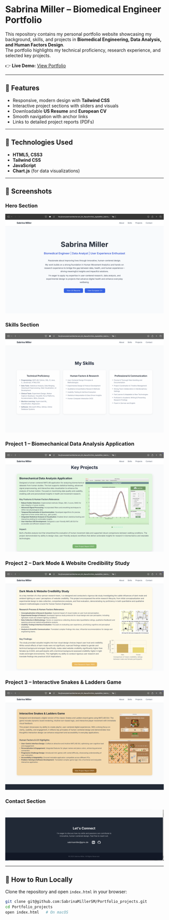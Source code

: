 # Sabrina Miller – Biomedical Engineer Portfolio

This repository contains my personal portfolio website showcasing my background, skills, and projects in **Biomedical Engineering, Data Analysis, and Human Factors Design**.  
The portfolio highlights my technical proficiency, research experience, and selected key projects.

👉 **Live Demo:** [View Portfolio](https://sabrinamillersm.github.io/Portfolio_projects/)

---

## 🔹 Features
- Responsive, modern design with **Tailwind CSS**
- Interactive project sections with sliders and visuals
- Downloadable **US Resume** and **European CV**
- Smooth navigation with anchor links
- Links to detailed project reports (PDFs)

---

## 🔹 Technologies Used
- **HTML5, CSS3**
- **Tailwind CSS**
- **JavaScript**
- **Chart.js** (for data visualizations)

---

## 🔹 Screenshots

### Hero Section
![Hero Section](./Supporting_Files/Images/Screenshots/screenshot_hero.png)

### Skills Section
![Skills Section](./Supporting_Files/Images/Screenshots/screenshot_skills.png)

### Project 1 – Biomechanical Data Analysis Application
![Biomechanics App](./Supporting_Files/Images/Screenshots/screenshot_project1.png)

### Project 2 – Dark Mode & Website Credibility Study
![Dark Mode Study](./Supporting_Files/Images/Screenshots/screenshot_project2.png)

### Project 3 – Interactive Snakes & Ladders Game
![Snakes & Ladders](./Supporting_Files/Images/Screenshots/screenshot_project3.png)

### Contact Section
![Contact Section](./Supporting_Files/Images/Screenshots/screenshot_contact.png)

---

## 🔹 How to Run Locally
Clone the repository and open `index.html` in your browser:

```bash
git clone git@github.com:SabrinaMillerSM/Portfolio_projects.git
cd Portfolio_projects
open index.html   # On macOS
